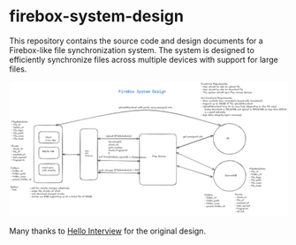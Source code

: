 # firebox-system-design

This repository contains the source code and design documents for a Firebox-like file synchronization system. The system is designed to efficiently synchronize files across multiple devices with support for large files.

![System Design](sys.png)

Many thanks to [Hello Interview](https://www.hellointerview.com/learn/system-design/problem-breakdowns/firebox) for the original design.
